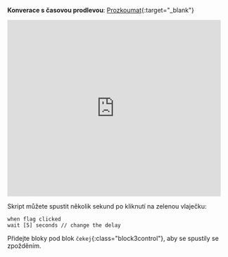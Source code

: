 **Konverace s časovou prodlevou**: [Prozkoumat](https://scratch.mit.edu/projects/499336065/editor){:target="_blank"}

<div class="scratch-preview">
  <iframe allowtransparency="true" width="485" height="402" src="https://scratch.mit.edu/projects/embed/499336065/?autostart=false" frameborder="0"></iframe>
</div>

Skript můžete spustit několik sekund po kliknutí na zelenou vlaječku:

```blocks3
when flag clicked
wait [5] seconds // change the delay
```

Přidejte bloky pod blok `čekej`{:class="block3control"}, aby se spustily se zpožděním. 
